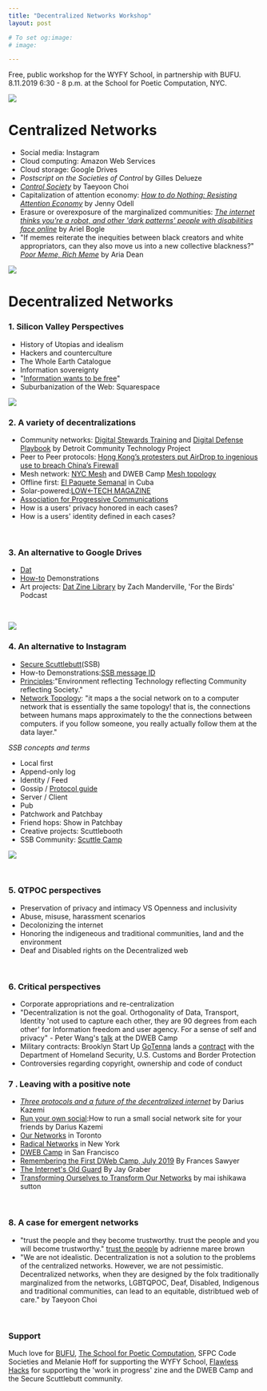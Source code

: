 ```yaml
---
title: "Decentralized Networks Workshop"
layout: post

# To set og:image:
# image:  

---
```


Free, public workshop for the WYFY School, in partnership with BUFU. 8.11.2019 6:30 - 8 p.m. at the School for Poetic Computation, NYC.


![](http://distributedweb.care/static/images/wyfy/dandelions.svg
)

# Centralized Networks  
- Social media: Instagram
- Cloud computing: Amazon Web Services
- Cloud storage: Google Drives
- *Postscript on the Societies of Control* by Gilles Delueze 
- [*Control Society*](http://poeticcomputation.info/chapters/ch.3/) by Taeyoon Choi 
- Capitalization of attention economy: [*How to do Nothing: Resisting Attention Economy*](https://www.penguinrandomhouse.com/books/600671/how-to-do-nothing-by-jenny-odell/9781612197494/) by Jenny Odell 
- Erasure or overexposure of the marginalized communities: [*The internet thinks you're a robot, and other 'dark patterns' people with disabilities face online*](https://www.abc.net.au/news/science/2019-07-13/dark-patterns-online-captcha-accessibility-disability-community/11301054) by Ariel Bogle 
- "If memes reiterate the inequities between black creators and white appropriators, can they also move us into a new collective blackness?" [*Poor Meme, Rich Meme*](https://reallifemag.com/poor-meme-rich-meme/) by Aria Dean  


![](http://distributedweb.care/static/images/wyfy/questions.svg
)
<br>

# Decentralized Networks 

### 1. Silicon Valley Perspectives

- History of Utopias and idealism
- Hackers and counterculture
- The Whole Earth Catalogue 
- Information sovereignty
- "[Information wants to be free](https://en.wikipedia.org/wiki/Information_wants_to_be_free)" 
- Suburbanization of the Web: Squarespace  



![](http://distributedweb.care/static/images/wyfy/party.png
)
<br>

### 2. A variety of decentralizations

- Community networks: [Digital Stewards Training](https://alliedmedia.org/dctp/digitalstewards) and [Digital Defense Playbook](https://www.odbproject.org/wp-content/uploads/2019/03/ODB_DDP_HighRes_Spreads.pdf) by Detroit Community Technology Project 
- Peer to Peer protocols: [Hong Kong’s protesters put AirDrop to ingenious use to breach China’s Firewall](https://qz.com/1660460/hong-kong-protesters-use-airdrop-to-breach-chinas-firewall/)
- Mesh network: [NYC Mesh](https://www.nycmesh.net/) and DWEB Camp [Mesh topology](https://github.com/dweb-camp-2019/meshnet) 
- Offline first: [El Paquete Semanal](https://en.wikipedia.org/wiki/El_Paquete_Semanal) in Cuba  
- Solar-powered:[LOW←TECH MAGAZINE](https://solar.lowtechmagazine.com/)
- [Association for Progressive Communications](https://www.apc.org/en)
- How is a users' privacy honored in each cases?
- How is a users' identity defined in each cases? 

<br>


### 3. An alternative to Google Drives 

- [Dat](http://datproject.org) 
- [How-to](http://distributedweb.care/posts/codesocieties/) Demonstrations 
- Art projects: [Dat Zine Library](https://coolguy.website/projects/dat-zine-library/index.html) by Zach Manderville, 'For the Birds' Podcast 

<br>

 
![](http://distributedweb.care/static/images/wyfy/ssb.jpg)

### 4. An alternative to Instagram  

- [Secure Scuttlebutt](https://www.scuttlebutt.nz/)(SSB)  
- How-to Demonstrations:[SSB message ID](%/hPiUx+ulQx28INaIXTQgg8vvUZ8j5RxmlZ9BrBiH4o=.sha256)
- [Principles](https://www.scuttlebutt.nz/principles/):"Environment reflecting Technology reflecting Community reflecting Society."
- [Network Topology](https://www.scuttlebutt.nz/concepts/): "it maps a the social network on to a computer network that is essentially the same topology! that is, the connections between humans maps approximately to the the connections between computers. if you follow someone, you really actually follow them at the data layer."

*SSB concepts and terms*

- Local first 
- Append-only log
- Identity / Feed 
- Gossip / [Protocol guide](https://ssbc.github.io/scuttlebutt-protocol-guide/)
- Server / Client 
- Pub 
- Patchwork and Patchbay 
- Friend hops: Show in Patchbay 
- Creative projects: Scuttlebooth 
- SSB Community: [Scuttle Camp](https://one.camp.scuttlebutt.nz/)  
 
 
![](http://distributedweb.care/static/images/wyfy/ssb.png
)

<br>

### 5. QTPOC perspectives

- Preservation of privacy and intimacy VS Openness and inclusivity 
- Abuse, misuse, harassment scenarios 
- Decolonizing the internet 
- Honoring the indigeneous and traditional communities, land and the environment 
- Deaf and Disabled rights on the Decentralized web 

<br>

### 6. Critical perspectives 
- Corporate appropriations and re-centralization 
- "Decentralization is not the goal. Orthogonality of Data, Transport, Identity 'not used to capture each other, they are 90 degrees from each other' for Information freedom and user agency. For a sense of self and privacy" - Peter Wang's [talk](https://www.youtube.com/watch?time_continue=1314&v=-z47R9wN5SQ) at the DWEB Camp 
- Military contracts: Brooklyn Start Up [GoTenna](https://gotennamesh.com/products/mesh) lands a [contract](https://www.usaspending.gov/#/keyword_search/gotenna) with the Department of Homeland Security, U.S. Customs and Border Protection
- Controversies regarding copyright, ownership and code of conduct 

### 7 . Leaving with a positive note 

- [*Three protocols and a future of the decentralized internet*](https://blog.datproject.org/2019/03/22/three-protocols-and-a-future-of-the-decentralized-internet/) by Darius Kazemi 
- [Run your own social](https://runyourown.social/):How to run a small social network site for your friends by Darius Kazemi 
- [Our Networks](https://ournetworks.ca) in Toronto 
- [Radical Networks](https://radicalnetworks.org/) in New York
- [DWEB Camp](https://dwebcamp.org) in San Francisco  
- [Remembering the First DWeb Camp, July 2019](https://blog.archive.org/2019/07/31/remembering-the-first-dweb-camp-july-2019/) By Frances Sawyer
- [The Internet's Old Guard](https://reading.supply/post/432f6903-c7cd-4cb0-a894-c09155a8ca8b) By Jay Graber
- [Transforming Ourselves to Transform Our Networks](https://medium.com/decentralized-web/transforming-ourselves-to-transform-our-networks-f4511a3d7483) by mai ishikawa sutton


<br>

### 8. A case for emergent networks
- "trust the people and they become trustworthy. trust the people and you will become trustworthy." [
trust the people](http://adriennemareebrown.net/2019/07/01/trust-the-people-2/) by adrienne maree brown
- "We are not idealistic. Decentralization is not a solution to the problems of the centralized networks. However, we are not pessimistic. Decentralized networks, when they are designed by the folx traditionally marginalized from the networks, LGBTQPOC, Deaf, Disabled, Indigenous and traditional communities,  can lead to an equitable, distribtued web of care." by Taeyoon Choi



<br>

### Support
Much love for [BUFU](http://bufubyusforus.com/thewyfyschool), [The School for Poetic Computation](http://sfpc.io), SFPC Code Societies and Melanie Hoff for supporting the WYFY School, [Flawless Hacks](http://flawlesshacks.com) for supporting the 'work in progress' zine and the DWEB Camp and the Secure Scuttlebutt community.    
